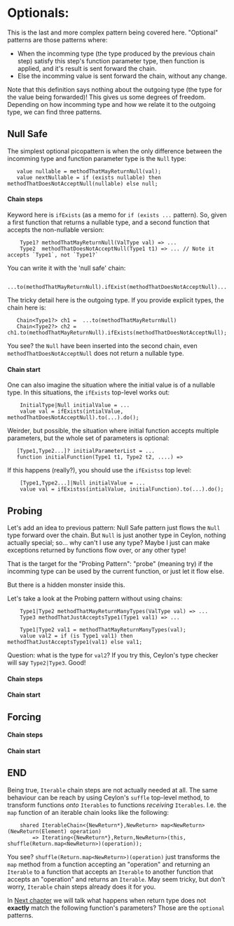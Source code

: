 # Optionals:
This is the last and more complex pattern being covered here.
"Optional" patterns are those patterns where:
- When the incomming type (the type produced by the previous chain step) satisfy this step's function parameter type, then
function is applied, and it's result is sent forward the chain.
- Else the incomming value is sent forward the chain, without any change.

Note that this definition says nothing about the outgoing type (the type for the value being forwarded)! 
This gives us some degrees of freedom.
Depending on how incomming type and how we relate it to the outgoing type, we can find three patterns.
 
## Null Safe
The simplest optional picopattern is when the only difference between the incomming type and function parameter type is the `Null` type:
```
   value nullable = methodThatMayReturnNull(val);
   value nextNullable = if (exists nullable) then methodThatDoesNotAcceptNull(nullable) else null;
```

#### Chain steps
Keyword here is `ifExists` (as a memo for `if (exists ...` pattern).
So, given a first function that returns a nullable type, and a second function that accepts the non-nullable version:
```
    Type1? methodThatMayReturnNull(ValType val) => ...
    Type2  methodThatDoesNotAcceptNull(Type1 t1) => ... // Note it accepts `Type1`, not `Type1?`
```
You can write it with the 'null safe' chain:
```
    ...to(methodThatMayReturnNull).ifExist(methodThatDoesNotAcceptNull)...
```
The tricky detail here is the outgoing type. If you provide explicit types, the chain here is:
```
   Chain<Type1?> ch1 =  ...to(methodThatMayReturnNull)
   Chain<Type2?> ch2 =  ch1.to(methodThatMayReturnNull).ifExists(methodThatDoesNotAcceptNull);
```
You see? the `Null` have been inserted into the second chain, even `methodThatDoesNotAcceptNull` does not return a nullable type.

#### Chain start
One can also imagine the situation where the initial value is of a nullable type.
In this situations, the `ifExists` top-level works out:
```
    InitialType|Null initialValue = ...
    value val = ifExists(intialValue, methodThatDoesNotAcceptNull).to(...).do();
```

Weirder, but possible, the situation where initial function accepts multiple parameters, but the whole set of parameters is optional:
```
   [Type1,Type2...]? initialParameterList = ...
   function initialFunction(Type1 t1, Type2 t2, ....) =>
```
If this happens (really?), you should use the `ifExistss` top level:
```
    [Type1,Type2...]|Null initialValue = ...
    value val = ifExistss(intialValue, initialFunction).to(...).do();
```

## Probing
Let's add an idea to previous pattern: Null Safe pattern just flows the `Null` type forward over the chain. 
But `Null` is just another type in Ceylon, nothing actually special; so... why can't I use any type? 
Maybe I just can make exceptions returned by functions flow over, or any other type!

That is the target for the "Probing Pattern": "probe" (meaning try) if the incomming type can be used by the current function,
or just let it flow else.
 
But there is a hidden monster inside this. 

Let's take a look at the Probing pattern without using chains:
``` 
    Type1|Type2 methodThatMayReturnManyTypes(ValType val) => ...
    Type3 methodThatJustAcceptsType1(Type1 val1) => ...
 
    Type1|Type2 val1 = methodThatMayReturnManyTypes(val);
    value val2 = if (is Type1 val1) then methodThatJustAcceptsType1(val1) else val1;
```
Question: what is the type for `val2`?
If you try this, Ceylon's type checker will say `Type2|Type3`. Good!
 


#### Chain steps

#### Chain start


## Forcing

#### Chain steps

#### Chain start



## END
Being true, `Iterable` chain steps are not actually needed at all. 
The same behaviour can be reach by using Ceylon's `suffle` top-level method, to transform functions *onto* `Iterables` to functions *receiving* `Iterables`.
I.e. the `map` function of an iterable chain looks like the following:
```
    shared IterableChain<{NewReturn*},NewReturn> map<NewReturn>(NewReturn(Element) operation) 
        => Iterating<{NewReturn*},Return,NewReturn>(this, shuffle(Return.map<NewReturn>)(operation));
```
 You see?  `shuffle(Return.map<NewReturn>)(operation)` just transforms the `map` method from a function accepting an "operation" and returning an `Iterable`
 to a function that accepts an `Iterable` to another function that accepts an "operation" and returns an `Iterable`.
 May seem tricky, but don't worry, `Iterable` chain steps already does it for you.
 
In [Next chapter](OPTIONAL.md) we will talk what happens when return type does not **exactly** match the following function's parameters?
Those are the `optional` patterns.
 
